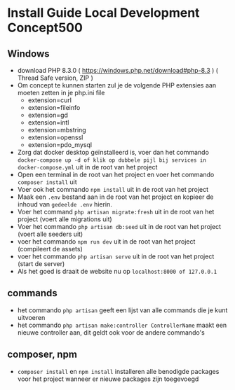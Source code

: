 # Install Guide Local Development Concept500

## Windows
- download PHP 8.3.0 ( https://windows.php.net/download#php-8.3 ) ( Thread Safe version, ZIP )
- Om concept te kunnen starten zul je de volgende PHP extensies aan moeten zetten in je php.ini file
    - extension=curl
    - extension=fileinfo
    - extension=gd
    - extension=intl
    - extension=mbstring
    - extension=openssl
    - extension=pdo_mysql
- Zorg dat docker desktop geïnstalleerd is, voer dan het commando `docker-compose up -d of klik op dubbele pijl bij services in docker-compose.yml` uit in de root van het project
- Open een terminal in de root van het project en voer het commando `composer install` uit
- Voer ook het commando `npm install` uit in de root van het project
- Maak een `.env` bestand aan in de root van het project en kopieer de inhoud van `gedeelde .env` hierin.
- Voer het command `php artisan migrate:fresh` uit in de root van het project (voert alle migrations uit)
- Voer het commando `php artisan db:seed` uit in de root van het project (voert alle seeders uit)
- voer het commando `npm run dev` uit in de root van het project (compileert de assets)
- voer het commando `php artisan serve` uit in de root van het project (start de server)
- Als het goed is draait de website nu op `localhost:8000 of 127.0.0.1`

## commands
- het commando `php artisan` geeft een lijst van alle commands die je kunt uitvoeren
- het commando `php artisan make:controller ControllerName` maakt een nieuwe controller aan, dit geldt ook voor de andere commando's

## composer, npm
- `composer install` en `npm install` installeren alle benodigde packages voor het project wanneer er nieuwe packages zijn toegevoegd

